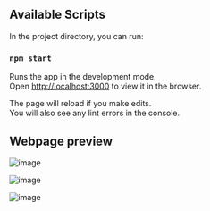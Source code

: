 
## Available Scripts

In the project directory, you can run:

### `npm start`

Runs the app in the development mode.\
Open [http://localhost:3000](http://localhost:3000) to view it in the browser.

The page will reload if you make edits.\
You will also see any lint errors in the console.

## Webpage preview 

![image](https://user-images.githubusercontent.com/22567169/127034777-3d999ef6-c917-46fb-b1ea-2a51087eba42.png)

![image](https://user-images.githubusercontent.com/22567169/127034836-13b45ead-d362-4ca8-9e00-99c840d7c8ed.png)

![image](https://user-images.githubusercontent.com/22567169/127035578-a85f5d2f-6f54-44d3-b3c0-1b79a7382fe5.png)


